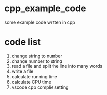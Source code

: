 # cpp_example_code
some example code written in cpp
# code list
1. change string to number
2. change number to string
3. read a file and split the line into many words
4. write a file
5. calculate running time
6. calculate CPU time
7. vscode cpp complie setting
